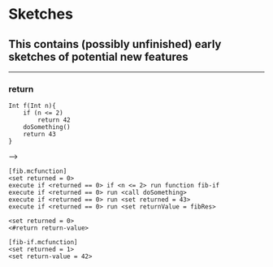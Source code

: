 # Sketches

## This contains (possibly unfinished) early sketches of potential new features

----------------------

### return
```
Int f(Int n){
    if (n <= 2)
        return 42
    doSomething()
    return 43
}
```
-->
```
[fib.mcfunction]
<set returned = 0>
execute if <returned == 0> if <n <= 2> run function fib-if
execute if <returned == 0> run <call doSomething>
execute if <returned == 0> run <set returned = 43>
execute if <returned == 0> run <set returnValue = fibRes>

<set returned = 0>
<#return return-value>

[fib-if.mcfunction]
<set returned = 1>
<set return-value = 42>
```

